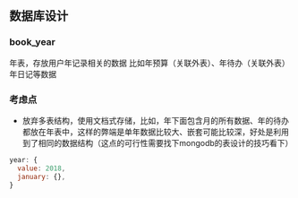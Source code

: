 ## 数据库设计

### book_year

年表，存放用户年记录相关的数据
比如年预算（关联外表）、年待办（关联外表）年日记等数据

### 考虑点

- 放弃多表结构，使用文档式存储，比如，年下面包含月的所有数据、年的待办都放在年表中，这样的弊端是单年数据比较大、嵌套可能比较深，好处是利用到了相同的数据结构（这点的可行性需要找下mongodb的表设计的技巧看下）


```javascript
year: {
  value: 2018,
  january: {},
}
```